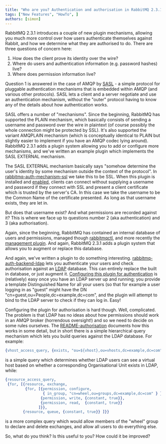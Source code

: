 ```yaml
---
title: "Who are you? Authentication and authorisation in RabbitMQ 2.3.1"
tags: ["New Features", "HowTo", ]
authors: [simon]
---
```


RabbitMQ 2.3.1 introduces a couple of new plugin mechanisms, allowing you much more control over how users authenticate themselves against Rabbit, and how we determine what they are authorised to do. There are three questions of concern here:

1. How does the client prove its identity over the wire?
1. Where do users and authentication information (e.g. password hashes) live?
1. Where does permission information live?

Question 1 is answered in the case of AMQP by [SASL](http://en.wikipedia.org/wiki/Simple_Authentication_and_Security_Layer) - a simple protocol for pluggable authentication mechanisms that is embedded within AMQP (and various other protocols). SASL lets a client and a server negotiate and use an authentication mechanism, without the "outer" protocol having to know any of the details about how authentication works.

SASL offers a number of "mechanisms". Since the beginning, RabbitMQ has supported the PLAIN mechanism, which basically consists of sending a username and password over the wire in plaintext (of course possibly the whole connection might be protected by SSL). It's also supported the variant AMQPLAIN mechanism (which is conceptually identical to PLAIN but slightly easier to implement if you have an AMQP codec lying around). RabbitMQ 2.3.1 adds a plugin system allowing you to add or configure more mechanisms, and we've written an example plugin which implements the SASL EXTERNAL mechanism.

<!-- truncate -->

The SASL EXTERNAL mechanism basically says "somehow determine the user's identity by some mechanism outside the context of the protocol". In [rabbitmq-auth-mechanism-ssl](/docs/access-control#certificate-authentication) we take this to be SSL. When this plugin is installed and [enabled](/docs/authentication), clients can connect without supplying a username and password if they connect with SSL and present a client certificate which is trusted by the server's CA. In this case we take the username to be the Common Name of the certificate presented. As long as that username exists, they are let in.

But does that username exist? And what permissions are recorded against it? This is where we face up to questions number 2 (aka authentication) and 3 (aka authorisation).

Again, since the beginning, RabbitMQ has contained an internal database of users and permissions, managed though [rabbitmqctl](/docs/man/rabbitmqctl.8), and more recently the [management plugin](/docs/management). And again, RabbitMQ 2.3.1 adds a plugin system that allows you to augment or replace this database.

And again, we've written a plugin to do something interesting. [rabbitmq-auth-backend-ldap](/docs/ldap) lets you authenticate your users and check authorisation against an [LDAP](http://en.wikipedia.org/wiki/LDAP) database. This can entirely replace the built in database, or just augment it. [Configuring this plugin for authentication](http://hg.rabbitmq.com/rabbitmq-auth-backend-ldap/file/default/README) is (relatively) easy once you have an LDAP server up and running; you provide a template Distinguished Name for all your users (so that for example a user logging in as "guest" might have the DN "cn=guest,ou=People,dc=example,dc=com", and the plugin will attempt to bind to the LDAP server to check if they can log in. Easy!

Configuring the plugin for authorisation is hard though. Well, complicated. The problem is that LDAP has no ideas about how permissions should work in an AMQP broker (horrendous oversight!) and so we need to decide on some rules ourselves. The [README-authorisation](http://hg.rabbitmq.com/rabbitmq-auth-backend-ldap/file/default/README-authorisation) documents how this works in some detail, but in short there is a simple hierarchical query mechanism which lets you build queries against the LDAP database. For example:

```erlang
{vhost_access_query, {exists, "ou=${vhost},ou=vhosts,dc=example,dc=com"}}
```

is a simple query which determines whether LDAP users can see a virtual host based on whether a corresponding Organisational Unit exists in LDAP, while:

```erlang
{resource_access_query,
 {for, [{resource, exchange,
         {for, [{permission, configure,
                 { in_group, "cn=wheel,ou=groups,dc=example,dc=com" } },
                {permission, write, {constant, true}},
                {permission, read,  {constant, true}}
               ]}},
        {resource, queue, {constant, true}} ]}}
```

is a more complex query which would allow members of the "wheel" group to declare and delete exchanges, and allow all users to do everything else.

So, what do you think? Is this useful to you? How could it be improved?
